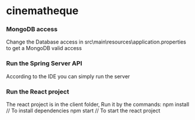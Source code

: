 # cinematheque

### MongoDB access
Change the Database access in src\main\resources\application.properties to get a MongoDB valid access

### Run the Spring Server API
According to the IDE you can simply run the server

### Run the React project
The react project is in the client folder, 
Run it by the commands: 
npm install // To install dependencies
npm start // To start the react project
